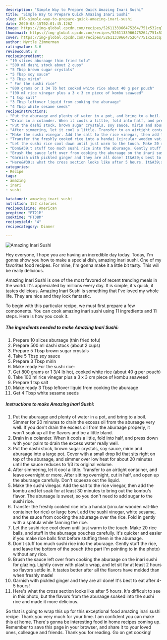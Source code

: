 ```yaml
---
description: "Simple Way to Prepare Quick Amazing Inari Sushi"
title: "Simple Way to Prepare Quick Amazing Inari Sushi"
slug: 876-simple-way-to-prepare-quick-amazing-inari-sushi
date: 2020-08-15T02:01:45.126Z
image: https://img-global.cpcdn.com/recipes/5261133966475264/751x532cq70/amazing-inari-sushi-recipe-main-photo.jpg
thumbnail: https://img-global.cpcdn.com/recipes/5261133966475264/751x532cq70/amazing-inari-sushi-recipe-main-photo.jpg
cover: https://img-global.cpcdn.com/recipes/5261133966475264/751x532cq70/amazing-inari-sushi-recipe-main-photo.jpg
author: Myrtle Zimmerman
ratingvalue: 3.6
reviewcount: 8
recipeingredient:
- "10 slices aburaage thin fried tofu"
- "500 ml dashi stock about 2 cups"
- "5 Tbsp brown sugar crystals"
- "5 Tbsp soy sauce"
- "3 Tbsp mirin"
- " For the sushi rice"
- "800 grams or 1 34 lb hot cooked white rice about 40 g per pouch"
- "100 ml rice vinegar plus a 3 x 3 cm piece of kombu seaweed"
- "1 tsp salt"
- "3 Tbsp leftover liquid from cooking the aburaage"
- "4 Tbsp white sesame seeds"
recipeinstructions:
- "Put the aburaage and plenty of water in a pot, and bring to a boil. Simmer for 20 minutes to drain the excess oil from the aburaage very well. If you don&#39;t drain the excess oil from the aburaage properly, it won&#39;t soak up all the flavors and be a little bland."
- "Drain in a colander. When it cools a little, fold into half, and press down with your palm to drain the excess water really well."
- "Put the dashi stock, brown sugar crystals, soy sauce, mirin and aburaage into a large pot. Cover with a small drop lid that sits right on top of the aburaage, and simmer over low heat for about 20 minutes until the sauce reduces to 1/3 its original volume."
- "After simmering, let it cool a little. Transfer to an airtight container, and leave overnight or more. After sitting overnight, cut in half, and open up the aburaage carefully. Don&#39;t squeeze out the liquid."
- "Make the sushi vinegar. Add the salt to the rice vinegar, then add the kombu and let soak for at least 30 minutes to bring out the kombu&#39;s flavor. The aburaage is sweet, so you don&#39;t need to add sugar to the sushi rice."
- "Transfer the freshly cooked rice into a handai (circular wooden vat-like container for rice) or large bowl, add the sushi vinegar, white sesame, and the sauce from cooking the aburaage over the rice. Fold in gently with a spatula while fanning the rice."
- "Let the sushi rice cool down until just warm to the touch. Make 20 rice balls, and stuff in the aburaage pouches carefully. It&#39;s quicker and easier if you make rice balls first before stuffing them in the aburaage."
- "Don&#39;t stuff too much sushi rice into the aburaage. Gently stuff the rice, and leave the bottom of the pouch (the part I&#39;m pointing to in the photo) without any rice."
- "Brush the sauce left over from cooking the aburaage on the inari sushi for glazing. Lightly cover with plastic wrap, and let sit for at least 2 hours so flavors settle in. It tastes better after all the flavors have melded than when freshly made!"
- "Garnish with pickled ginger and they are all done! It&#39;s best to eat after 4-5 hours!"
- "Here&#39;s what the cross section looks like after 5 hours. It&#39;s difficult to see in this photo, but the flavors from the aburaage soaked into the sushi rice and made it more delicious."
categories:
- Recipe
tags:
- amazing
- inari
- sushi

katakunci: amazing inari sushi 
nutrition: 152 calories
recipecuisine: American
preptime: "PT21M"
cooktime: "PT38M"
recipeyield: "4"
recipecategory: Dinner

---
```



![Amazing Inari Sushi](https://img-global.cpcdn.com/recipes/5261133966475264/751x532cq70/amazing-inari-sushi-recipe-main-photo.jpg)

Hey everyone, I hope you are having an incredible day today. Today, I'm gonna show you how to make a special dish, amazing inari sushi. One of my favorites food recipes. For mine, I'm gonna make it a little bit tasty. This will be really delicious.

Amazing Inari Sushi is one of the most favored of recent trending meals in the world. It's appreciated by millions every day. It is simple, it's quick, it tastes delicious. Amazing Inari Sushi is something that I've loved my whole life. They are nice and they look fantastic.




To begin with this particular recipe, we must first prepare a few components. You can cook amazing inari sushi using 11 ingredients and 11 steps. Here is how you cook it.

<!--inarticleads1-->

##### The ingredients needed to make Amazing Inari Sushi:

1. Prepare 10 slices aburaage (thin fried tofu)
1. Prepare 500 ml dashi stock (about 2 cups)
1. Prepare 5 Tbsp brown sugar crystals
1. Take 5 Tbsp soy sauce
1. Prepare 3 Tbsp mirin
1. Make ready  For the sushi rice:
1. Get 800 grams or 1 3/4 lb hot, cooked white rice (about 40 g per pouch)
1. Take 100 ml rice vinegar plus a 3 x 3 cm piece of kombu seaweed
1. Prepare 1 tsp salt
1. Make ready 3 Tbsp leftover liquid from cooking the aburaage
1. Get 4 Tbsp white sesame seeds




<!--inarticleads2-->

##### Instructions to make Amazing Inari Sushi:

1. Put the aburaage and plenty of water in a pot, and bring to a boil. Simmer for 20 minutes to drain the excess oil from the aburaage very well. If you don&#39;t drain the excess oil from the aburaage properly, it won&#39;t soak up all the flavors and be a little bland.
1. Drain in a colander. When it cools a little, fold into half, and press down with your palm to drain the excess water really well.
1. Put the dashi stock, brown sugar crystals, soy sauce, mirin and aburaage into a large pot. Cover with a small drop lid that sits right on top of the aburaage, and simmer over low heat for about 20 minutes until the sauce reduces to 1/3 its original volume.
1. After simmering, let it cool a little. Transfer to an airtight container, and leave overnight or more. After sitting overnight, cut in half, and open up the aburaage carefully. Don&#39;t squeeze out the liquid.
1. Make the sushi vinegar. Add the salt to the rice vinegar, then add the kombu and let soak for at least 30 minutes to bring out the kombu&#39;s flavor. The aburaage is sweet, so you don&#39;t need to add sugar to the sushi rice.
1. Transfer the freshly cooked rice into a handai (circular wooden vat-like container for rice) or large bowl, add the sushi vinegar, white sesame, and the sauce from cooking the aburaage over the rice. Fold in gently with a spatula while fanning the rice.
1. Let the sushi rice cool down until just warm to the touch. Make 20 rice balls, and stuff in the aburaage pouches carefully. It&#39;s quicker and easier if you make rice balls first before stuffing them in the aburaage.
1. Don&#39;t stuff too much sushi rice into the aburaage. Gently stuff the rice, and leave the bottom of the pouch (the part I&#39;m pointing to in the photo) without any rice.
1. Brush the sauce left over from cooking the aburaage on the inari sushi for glazing. Lightly cover with plastic wrap, and let sit for at least 2 hours so flavors settle in. It tastes better after all the flavors have melded than when freshly made!
1. Garnish with pickled ginger and they are all done! It&#39;s best to eat after 4-5 hours!
1. Here&#39;s what the cross section looks like after 5 hours. It&#39;s difficult to see in this photo, but the flavors from the aburaage soaked into the sushi rice and made it more delicious.




So that is going to wrap this up for this exceptional food amazing inari sushi recipe. Thank you very much for your time. I am confident you can make this at home. There's gonna be interesting food in home recipes coming up. Remember to save this page in your browser, and share it to your loved ones, colleague and friends. Thank you for reading. Go on get cooking!
